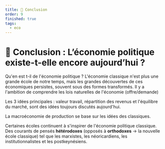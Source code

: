 ```yaml
---
title: 📌 Conclusion
order: 9
finished: true
tags:
  - eco
---
```


# 📌 Conclusion : L’économie politique existe-t-elle encore aujourd’hui ?

Qu'en est t-il de l'économie politique ? L'économie classique n'est plus une grande école de notre temps, mais les grandes découvertes de ces économiques persistes, souvent sous des formes transformés. Il y a l'ambition de comprendre les lois naturelles de l'économie (offre/demande)

Les 3 idées principales : valeur travail, répartition des revenus et l'équilibre du marché, sont des idées toujours discutés aujourd'hui. 

La macroéconomie de production se base sur les idées des classiques.

Certaines écoles continuent à s'inspirer de l'économie politique classique. Des courants de pensés **hétérodoxes** (opposés à **orthodoxes** -> la nouvelle école classique) tel que les marxistes, les néoricardiens, les institutionnalistes et les postkeynésiens.
